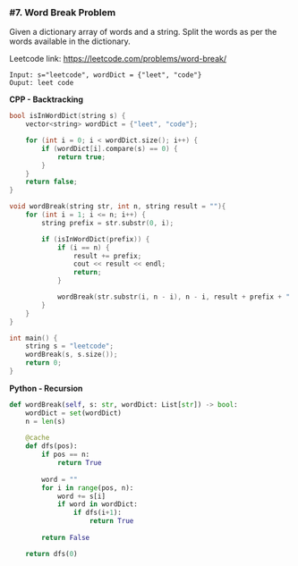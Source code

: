 ### #7. Word Break Problem

Given a dictionary array of words and a string. Split the words as per the words available in the dictionary.

Leetcode link: https://leetcode.com/problems/word-break/

```
Input: s="leetcode", wordDict = {"leet", "code"}
Ouput: leet code
```

**CPP - Backtracking**
```cpp
bool isInWordDict(string s) {
    vector<string> wordDict = {"leet", "code"};

    for (int i = 0; i < wordDict.size(); i++) {
        if (wordDict[i].compare(s) == 0) {
            return true;
        }
    }
    return false;
}

void wordBreak(string str, int n, string result = ""){
    for (int i = 1; i <= n; i++) {
        string prefix = str.substr(0, i);

        if (isInWordDict(prefix)) {
            if (i == n) {
                result += prefix;
                cout << result << endl;
                return;
            }

            wordBreak(str.substr(i, n - i), n - i, result + prefix + " ");
        }
    }
}

int main() {
    string s = "leetcode";
    wordBreak(s, s.size());
    return 0;
}
```

**Python - Recursion**
```python
def wordBreak(self, s: str, wordDict: List[str]) -> bool:
    wordDict = set(wordDict)
    n = len(s)
    
    @cache
    def dfs(pos):
        if pos == n:
            return True
    
        word = ""
        for i in range(pos, n):
            word += s[i]
            if word in wordDict:
                if dfs(i+1):
                    return True
        
        return False

    return dfs(0)
```

